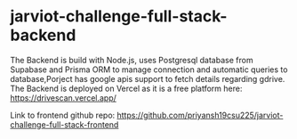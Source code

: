 # jarviot-challenge-full-stack-backend
The Backend is build with Node.js, uses Postgresql database from Supabase and Prisma ORM to manage connection and automatic queries to database,Porject has google apis support to fetch details regarding gdrive.
The Backend is deployed on Vercel as it is a free platform here:
https://drivescan.vercel.app/

Link to frontend github repo:
https://github.com/priyansh19csu225/jarviot-challenge-full-stack-frontend
